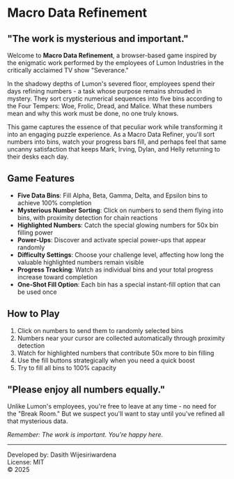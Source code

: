 # Macro Data Refinement

## "The work is mysterious and important."

Welcome to **Macro Data Refinement**, a browser-based game inspired by the enigmatic work performed by the employees of Lumon Industries in the critically acclaimed TV show "Severance."

In the shadowy depths of Lumon's severed floor, employees spend their days refining numbers - a task whose purpose remains shrouded in mystery. They sort cryptic numerical sequences into five bins according to the Four Tempers: Woe, Frolic, Dread, and Malice. What these numbers mean and why this work must be done, no one truly knows.

This game captures the essence of that peculiar work while transforming it into an engaging puzzle experience. As a Macro Data Refiner, you'll sort numbers into bins, watch your progress bars fill, and perhaps feel that same uncanny satisfaction that keeps Mark, Irving, Dylan, and Helly returning to their desks each day.

## Game Features

- **Five Data Bins**: Fill Alpha, Beta, Gamma, Delta, and Epsilon bins to achieve 100% completion
- **Mysterious Number Sorting**: Click on numbers to send them flying into bins, with proximity detection for chain reactions
- **Highlighted Numbers**: Catch the special glowing numbers for 50x bin filling power
- **Power-Ups**: Discover and activate special power-ups that appear randomly
- **Difficulty Settings**: Choose your challenge level, affecting how long the valuable highlighted numbers remain visible
- **Progress Tracking**: Watch as individual bins and your total progress increase toward completion
- **One-Shot Fill Option**: Each bin has a special instant-fill option that can be used once

## How to Play

1. Click on numbers to send them to randomly selected bins
2. Numbers near your cursor are collected automatically through proximity detection
3. Watch for highlighted numbers that contribute 50x more to bin filling
4. Use the fill buttons strategically when you need a quick boost
5. Try to fill all bins to 100% capacity

## "Please enjoy all numbers equally."

Unlike Lumon's employees, you're free to leave at any time - no need for the "Break Room." But we suspect you'll want to stay until you've refined all that mysterious data.

*Remember: The work is important. You're happy here.*

---

Developed by: Dasith Wijesiriwardena  
License: MIT  
© 2025